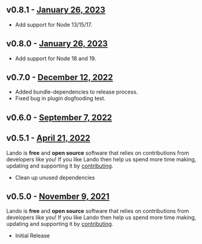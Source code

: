 ## v0.8.1 - [January 26, 2023](https://github.com/lando/node/releases/tag/v0.8.1)
  * Add support for Node 13/15/17.

## v0.8.0 - [January 26, 2023](https://github.com/lando/node/releases/tag/v0.8.0)
  * Add support for Node 18 and 19.

## v0.7.0 - [December 12, 2022](https://github.com/lando/node/releases/tag/v0.7.0)
  * Added bundle-dependencies to release process.
  * Fixed bug in plugin dogfooding test.

## v0.6.0 - [September 7, 2022](https://github.com/lando/node/releases/tag/v0.6.0)

## v0.5.1 - [April 21, 2022](https://github.com/lando/node/releases/tag/v0.5.1)

Lando is **free** and **open source** software that relies on contributions from developers like you! If you like Lando then help us spend more time making, updating and supporting it by [contributing](https://github.com/sponsors/lando).

* Clean up unused dependencies

## v0.5.0 - [November 9, 2021](https://github.com/lando/node/releases/tag/v0.5.0)

Lando is **free** and **open source** software that relies on contributions from developers like you! If you like Lando then help us spend more time making, updating and supporting it by [contributing](https://github.com/sponsors/lando).

* Initial Release
